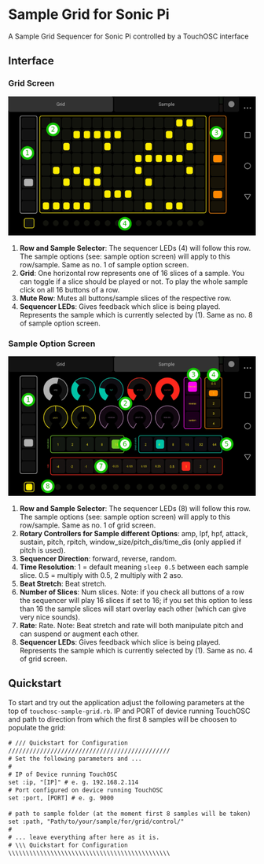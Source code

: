 # Sample Grid for Sonic Pi

A Sample Grid Sequencer for Sonic Pi controlled by a TouchOSC interface

## Interface

### Grid Screen

![Sample Grid Interface: Grid](touchosc-sample-grid-grid.png?raw=true "Sample Grid Interface: Grid")

1. **Row and Sample Selector**: The sequencer LEDs (4) will follow this row. The sample options (see: sample option screen) will apply to this row/sample. Same as no. 1 of sample option screen.
2. **Grid**: One horizontal row represents one of 16 slices of a sample. You can toggle if a slice should be played or not. To play the whole sample click on all 16 buttons of a row.
3. **Mute Row**: Mutes all buttons/sample slices of the respective row.
4. **Sequencer LEDs**: Gives feedback which slice is being played. Represents the sample which is currently selected by (1). Same as no. 8 of sample option screen.

### Sample Option Screen

![Sample Grid Interface: Individual Sample Options (per Grid Row)](touchosc-sample-grid-sample.png?raw=true "Sample Grid Interface: Individual Sample Options (per Grid Row)")

1. **Row and Sample Selector**: The sequencer LEDs (8) will follow this row. The sample options (see: sample option screen) will apply to this row/sample. Same as no. 1 of grid screen.
2. **Rotary Controllers for Sample different Options**: amp, lpf, hpf, attack, sustain, pitch, rpitch, window_size/pitch_dis/time_dis (only applied if pitch is used).
3. **Sequencer Direction**: forward, reverse, random.
4. **Time Resolution**: 1 = default meaning `sleep 0.5` between each sample slice. 0.5 = multiply with 0.5, 2 multiply with 2 aso.
5. **Beat Stretch**: Beat stretch.
6. **Number of Slices**: Num slices. Note: if you check all buttons of a row the sequencer will play 16 slices if set to 16; if you set this option to less than 16 the sample slices will start overlay each other (which can give very nice sounds).
7. **Rate**: Rate. Note: Beat stretch and rate will both manipulate pitch and can suspend or augment each other.
8. **Sequencer LEDs**: Gives feedback which slice is being played. Represents the sample which is currently selected by (1). Same as no. 4 of grid screen.


## Quickstart

To start and try out the application adjust the following parameters at the top of `touchosc-sample-grid.rb`. IP and PORT of device running TouchOSC and path to direction from which the first 8 samples will be choosen to populate the grid:

```
# /// Quickstart for Configuration //////////////////////////////////////////////
# Set the following parameters and ...
#
# IP of Device running TouchOSC
set :ip, "[IP]" # e. g. 192.168.2.114
# Port configured on device running TouchOSC
set :port, [PORT] # e. g. 9000

# path to sample folder (at the moment first 8 samples will be taken)
set :path, "Path/to/your/sample/for/grid/control/"
#
# ... leave everything after here as it is.
# \\\ Quickstart for Configuration \\\\\\\\\\\\\\\\\\\\\\\\\\\\\\\\\\\\\\\\\\\\\\

```
